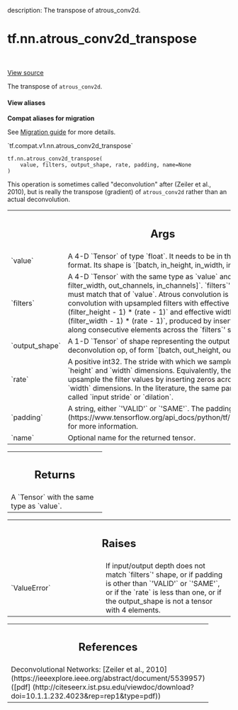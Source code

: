 description: The transpose of atrous_conv2d.

<div itemscope itemtype="http://developers.google.com/ReferenceObject">
<meta itemprop="name" content="tf.nn.atrous_conv2d_transpose" />
<meta itemprop="path" content="Stable" />
</div>

# tf.nn.atrous_conv2d_transpose

<!-- Insert buttons and diff -->

<table class="tfo-notebook-buttons tfo-api nocontent" align="left">

</table>

<a target="_blank" class="external" href="/code/stable/tensorflow/python/ops/nn_ops.py">View source</a>



The transpose of `atrous_conv2d`.


<section class="expandable">
  <h4 class="showalways">View aliases</h4>
  <p>
<b>Compat aliases for migration</b>
<p>See
<a href="https://www.tensorflow.org/guide/migrate">Migration guide</a> for
more details.</p>
<p>`tf.compat.v1.nn.atrous_conv2d_transpose`</p>
</p>
</section>

<pre class="devsite-click-to-copy prettyprint lang-py tfo-signature-link">
<code>tf.nn.atrous_conv2d_transpose(
    value, filters, output_shape, rate, padding, name=None
)
</code></pre>



<!-- Placeholder for "Used in" -->

This operation is sometimes called "deconvolution" after
(Zeiler et al., 2010), but is really the transpose (gradient) of
`atrous_conv2d` rather than an actual deconvolution.

<!-- Tabular view -->
 <table class="responsive fixed orange">
<colgroup><col width="214px"><col></colgroup>
<tr><th colspan="2"><h2 class="add-link">Args</h2></th></tr>

<tr>
<td>
`value`<a id="value"></a>
</td>
<td>
A 4-D `Tensor` of type `float`. It needs to be in the default `NHWC`
format. Its shape is `[batch, in_height, in_width, in_channels]`.
</td>
</tr><tr>
<td>
`filters`<a id="filters"></a>
</td>
<td>
A 4-D `Tensor` with the same type as `value` and shape
`[filter_height, filter_width, out_channels, in_channels]`. `filters`'
`in_channels` dimension must match that of `value`. Atrous convolution is
equivalent to standard convolution with upsampled filters with effective
height `filter_height + (filter_height - 1) * (rate - 1)` and effective
width `filter_width + (filter_width - 1) * (rate - 1)`, produced by
inserting `rate - 1` zeros along consecutive elements across the
`filters`' spatial dimensions.
</td>
</tr><tr>
<td>
`output_shape`<a id="output_shape"></a>
</td>
<td>
A 1-D `Tensor` of shape representing the output shape of the
deconvolution op, of form `[batch, out_height, out_width, out_channels]`.
</td>
</tr><tr>
<td>
`rate`<a id="rate"></a>
</td>
<td>
A positive int32. The stride with which we sample input values across
the `height` and `width` dimensions. Equivalently, the rate by which we
upsample the filter values by inserting zeros across the `height` and
`width` dimensions. In the literature, the same parameter is sometimes
called `input stride` or `dilation`.
</td>
</tr><tr>
<td>
`padding`<a id="padding"></a>
</td>
<td>
A string, either `'VALID'` or `'SAME'`. The padding algorithm. See
[here](https://www.tensorflow.org/api_docs/python/tf/nn#notes_on_padding_2)
for more information.
</td>
</tr><tr>
<td>
`name`<a id="name"></a>
</td>
<td>
Optional name for the returned tensor.
</td>
</tr>
</table>



<!-- Tabular view -->
 <table class="responsive fixed orange">
<colgroup><col width="214px"><col></colgroup>
<tr><th colspan="2"><h2 class="add-link">Returns</h2></th></tr>
<tr class="alt">
<td colspan="2">
A `Tensor` with the same type as `value`.
</td>
</tr>

</table>



<!-- Tabular view -->
 <table class="responsive fixed orange">
<colgroup><col width="214px"><col></colgroup>
<tr><th colspan="2"><h2 class="add-link">Raises</h2></th></tr>

<tr>
<td>
`ValueError`<a id="ValueError"></a>
</td>
<td>
If input/output depth does not match `filters`' shape, or if
padding is other than `'VALID'` or `'SAME'`, or if the `rate` is less
than one, or if the output_shape is not a tensor with 4 elements.
</td>
</tr>
</table>



<!-- Tabular view -->
 <table class="responsive fixed orange">
<colgroup><col width="214px"><col></colgroup>
<tr><th colspan="2"><h2 class="add-link">References</h2></th></tr>
<tr class="alt">
<td colspan="2">
Deconvolutional Networks:
[Zeiler et al., 2010]
(https://ieeexplore.ieee.org/abstract/document/5539957)
([pdf]
(http://citeseerx.ist.psu.edu/viewdoc/download?doi=10.1.1.232.4023&rep=rep1&type=pdf))
</td>
</tr>

</table>

